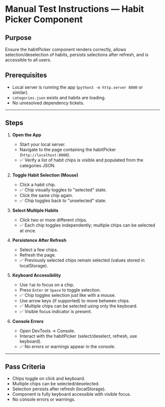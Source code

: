 # Manual Test Instructions — Habit Picker Component

## Purpose
Ensure the habitPicker component renders correctly, allows selection/deselection of habits, persists selections after refresh, and is accessible to all users.

## Prerequisites
- Local server is running the app (`python3 -m http.server 8000` or similar).
- `categories.json` exists and habits are loading.
- No unresolved dependency tickets.

---

## Steps

1. **Open the App**
   - Start your local server.
   - Navigate to the page containing the habitPicker (`http://localhost:8000`).
   - ✅ Verify a list of habit chips is visible and populated from the categories JSON.

2. **Toggle Habit Selection (Mouse)**
   - Click a habit chip.
   - ✅ Chip visually toggles to "selected" state.
   - Click the same chip again.
   - ✅ Chip toggles back to "unselected" state.

3. **Select Multiple Habits**
   - Click two or more different chips.
   - ✅ Each chip toggles independently; multiple chips can be selected at once.

4. **Persistence After Refresh**
   - Select a few chips.
   - Refresh the page.
   - ✅ Previously selected chips remain selected (values stored in localStorage).

5. **Keyboard Accessibility**
   - Use `Tab` to focus on a chip.
   - Press `Enter` or `Space` to toggle selection.
   - ✅ Chip toggles selection just like with a mouse.
   - Use arrow keys (if supported) to move between chips.
   - ✅ Multiple chips can be selected using only the keyboard.
   - ✅ Visible focus indicator is present.

6. **Console Errors**
   - Open DevTools → Console.
   - Interact with the habitPicker (select/deselect, refresh, use keyboard).
   - ✅ No errors or warnings appear in the console.

---

## Pass Criteria
- Chips toggle on click and keyboard.
- Multiple chips can be selected/deselected.
- Selection persists after refresh (localStorage).
- Component is fully keyboard accessible with visible focus.
- No console errors or warnings.